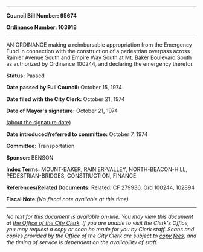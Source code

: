 

********

**Council Bill Number: 95674**
   
**Ordinance Number: 103918**
********

 AN ORDINANCE making a reimbursable appropriation from the Emergency Fund in connection with the construction of a pedestrian overpass across Rainier Avenue South and Empire Way South at Mt. Baker Boulevard South as authorized by Ordinance 100244, and declaring the emergency therefor.

**Status:** Passed
   
**Date passed by Full Council:** October 15, 1974
   
**Date filed with the City Clerk:** October 21, 1974
   
**Date of Mayor's signature:** October 21, 1974
   
[(about the signature date)](/~public/approvaldate.htm)
   
   
   
**Date introduced/referred to committee:** October 7, 1974
   
**Committee:** Transportation
   
**Sponsor:** BENSON
   
   
**Index Terms:** MOUNT-BAKER, RAINIER-VALLEY, NORTH-BEACON-HILL, PEDESTRIAN-BRIDGES, CONSTRUCTION, FINANCE

**References/Related Documents:** Related: CF 279936, Ord 100244, 102894

**Fiscal Note:**_(No fiscal note available at this time)_
********

_No text for this document is available on-line. You may view this document at [the Office of the City Clerk](http://www.seattle.gov/leg/clerk/contactUs.htm). If you are unable to visit the Clerk's Office, you may request a copy or scan be made for you by Clerk staff. Scans and copies provided by the Office of the City Clerk are subject to [copy fees](http://clerk.seattle.gov/~public/clerkfees.htm), and the timing of service is dependent on the availability of staff._

